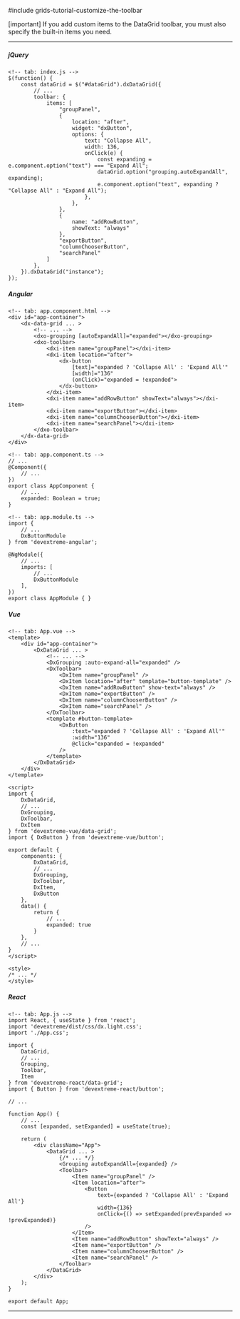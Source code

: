 #include grids-tutorial-customize-the-toolbar

[important] If you add custom items to the DataGrid toolbar, you must also specify the built-in items you need.

---
##### jQuery

    <!-- tab: index.js -->
    $(function() {
        const dataGrid = $("#dataGrid").dxDataGrid({
            // ...
            toolbar: {
                items: [
                    "groupPanel",
                    {
                        location: "after",
                        widget: "dxButton",
                        options: {
                            text: "Collapse All",
                            width: 136,
                            onClick(e) {
                                const expanding = e.component.option("text") === "Expand All";
                                dataGrid.option("grouping.autoExpandAll", expanding);
                                e.component.option("text", expanding ? "Collapse All" : "Expand All");
                            },
                        },
                    },
                    {
                        name: "addRowButton",
                        showText: "always"
                    },
                    "exportButton",
                    "columnChooserButton",
                    "searchPanel"
                ]
            },
        }).dxDataGrid("instance");
    });

##### Angular

    <!-- tab: app.component.html -->
    <div id="app-container">
        <dx-data-grid ... >
            <!-- ... -->
            <dxo-grouping [autoExpandAll]="expanded"></dxo-grouping>
            <dxo-toolbar>
                <dxi-item name="groupPanel"></dxi-item>
                <dxi-item location="after">
                    <dx-button
                        [text]="expanded ? 'Collapse All' : 'Expand All'"
                        [width]="136"
                        (onClick)="expanded = !expanded">
                    </dx-button>
                </dxi-item>
                <dxi-item name="addRowButton" showText="always"></dxi-item>
                <dxi-item name="exportButton"></dxi-item>
                <dxi-item name="columnChooserButton"></dxi-item>
                <dxi-item name="searchPanel"></dxi-item>
            </dxo-toolbar>
        </dx-data-grid>
    </div>

    <!-- tab: app.component.ts -->
    // ...
    @Component({
        // ...
    })
    export class AppComponent {
        // ...
        expanded: Boolean = true;
    }

    <!-- tab: app.module.ts -->
    import {
        // ...
        DxButtonModule
    } from 'devextreme-angular';

    @NgModule({
        // ...
        imports: [
            // ...
            DxButtonModule
        ],
    })
    export class AppModule { }

##### Vue

    <!-- tab: App.vue -->
    <template>
        <div id="app-container">
            <DxDataGrid ... >
                <!-- ... -->
                <DxGrouping :auto-expand-all="expanded" />
                <DxToolbar>
                    <DxItem name="groupPanel" />
                    <DxItem location="after" template="button-template" />
                    <DxItem name="addRowButton" show-text="always" />
                    <DxItem name="exportButton" />
                    <DxItem name="columnChooserButton" />
                    <DxItem name="searchPanel" />
                </DxToolbar>
                <template #button-template>
                    <DxButton
                        :text="expanded ? 'Collapse All' : 'Expand All'"
                        :width="136"
                        @click="expanded = !expanded"
                    />
                </template>
            </DxDataGrid>
        </div>
    </template>

    <script>
    import {
        DxDataGrid,
        // ...
        DxGrouping,
        DxToolbar,
        DxItem
    } from 'devextreme-vue/data-grid';
    import { DxButton } from 'devextreme-vue/button';

    export default {
        components: {
            DxDataGrid,
            // ...
            DxGrouping,
            DxToolbar,
            DxItem,
            DxButton
        },
        data() {
            return {
                // ...
                expanded: true
            }
        },
        // ...
    }
    </script>

    <style>
    /* ... */
    </style>

##### React

    <!-- tab: App.js -->
    import React, { useState } from 'react';
    import 'devextreme/dist/css/dx.light.css';
    import './App.css';

    import {
        DataGrid,
        // ...
        Grouping,
        Toolbar,
        Item
    } from 'devextreme-react/data-grid';
    import { Button } from 'devextreme-react/button';

    // ...

    function App() {
        // ...
        const [expanded, setExpanded] = useState(true);

        return (
            <div className="App">
                <DataGrid ... >
                    {/* ... */}
                    <Grouping autoExpandAll={expanded} />
                    <Toolbar>
                        <Item name="groupPanel" />
                        <Item location="after">
                            <Button
                                text={expanded ? 'Collapse All' : 'Expand All'}
                                width={136}
                                onClick={() => setExpanded(prevExpanded => !prevExpanded)}
                            />
                        </Item>
                        <Item name="addRowButton" showText="always" />
                        <Item name="exportButton" />
                        <Item name="columnChooserButton" />
                        <Item name="searchPanel" />
                    </Toolbar>
                </DataGrid>
            </div>
        );
    }

    export default App;

---